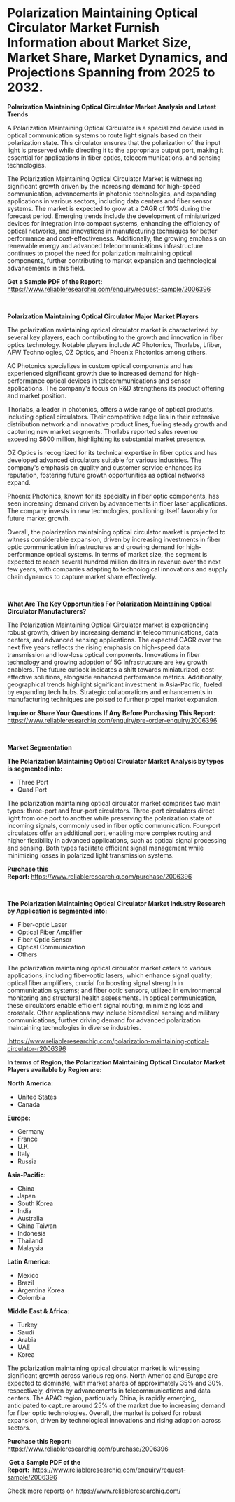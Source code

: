 <p><h1>Polarization Maintaining Optical Circulator Market Furnish Information about Market Size, Market Share, Market Dynamics, and Projections Spanning from 2025 to 2032.</h1></p><p><strong>Polarization Maintaining Optical Circulator Market Analysis and Latest Trends</strong></p>
<p><p>A Polarization Maintaining Optical Circulator is a specialized device used in optical communication systems to route light signals based on their polarization state. This circulator ensures that the polarization of the input light is preserved while directing it to the appropriate output port, making it essential for applications in fiber optics, telecommunications, and sensing technologies. </p><p>The Polarization Maintaining Optical Circulator Market is witnessing significant growth driven by the increasing demand for high-speed communication, advancements in photonic technologies, and expanding applications in various sectors, including data centers and fiber sensor systems. The market is expected to grow at a CAGR of 10% during the forecast period. Emerging trends include the development of miniaturized devices for integration into compact systems, enhancing the efficiency of optical networks, and innovations in manufacturing techniques for better performance and cost-effectiveness. Additionally, the growing emphasis on renewable energy and advanced telecommunications infrastructure continues to propel the need for polarization maintaining optical components, further contributing to market expansion and technological advancements in this field.</p></p>
<p><strong>Get a Sample PDF of the Report:&nbsp;</strong> <a href="https://www.reliableresearchiq.com/enquiry/request-sample/2006396?utm_campaign=2042&utm_medium=2&utm_source=Github&utm_content=ia&utm_term=20022025&utm_id=polarization-maintaining-optical-circulator">https://www.reliableresearchiq.com/enquiry/request-sample/2006396</a></p>
<p>&nbsp;</p>
<p><strong>Polarization Maintaining Optical Circulator Major Market Players</strong></p>
<p><p>The polarization maintaining optical circulator market is characterized by several key players, each contributing to the growth and innovation in fiber optics technology. Notable players include AC Photonics, Thorlabs, Lfiber, AFW Technologies, OZ Optics, and Phoenix Photonics among others.</p><p>AC Photonics specializes in custom optical components and has experienced significant growth due to increased demand for high-performance optical devices in telecommunications and sensor applications. The company's focus on R&D strengthens its product offering and market position.</p><p>Thorlabs, a leader in photonics, offers a wide range of optical products, including optical circulators. Their competitive edge lies in their extensive distribution network and innovative product lines, fueling steady growth and capturing new market segments. Thorlabs reported sales revenue exceeding $600 million, highlighting its substantial market presence.</p><p>OZ Optics is recognized for its technical expertise in fiber optics and has developed advanced circulators suitable for various industries. The company's emphasis on quality and customer service enhances its reputation, fostering future growth opportunities as optical networks expand.</p><p>Phoenix Photonics, known for its specialty in fiber optic components, has seen increasing demand driven by advancements in fiber laser applications. The company invests in new technologies, positioning itself favorably for future market growth.</p><p>Overall, the polarization maintaining optical circulator market is projected to witness considerable expansion, driven by increasing investments in fiber optic communication infrastructures and growing demand for high-performance optical systems. In terms of market size, the segment is expected to reach several hundred million dollars in revenue over the next few years, with companies adapting to technological innovations and supply chain dynamics to capture market share effectively.</p></p>
<p>&nbsp;</p>
<p><strong>What Are The Key Opportunities For Polarization Maintaining Optical Circulator Manufacturers?</strong></p>
<p><p>The Polarization Maintaining Optical Circulator market is experiencing robust growth, driven by increasing demand in telecommunications, data centers, and advanced sensing applications. The expected CAGR over the next five years reflects the rising emphasis on high-speed data transmission and low-loss optical components. Innovations in fiber technology and growing adoption of 5G infrastructure are key growth enablers. The future outlook indicates a shift towards miniaturized, cost-effective solutions, alongside enhanced performance metrics. Additionally, geographical trends highlight significant investment in Asia-Pacific, fueled by expanding tech hubs. Strategic collaborations and enhancements in manufacturing techniques are poised to further propel market expansion.</p></p>
<p><strong>Inquire or Share Your Questions If Any Before Purchasing This Report:</strong> <a href="https://www.reliableresearchiq.com/enquiry/pre-order-enquiry/2006396?utm_campaign=2042&utm_medium=2&utm_source=Github&utm_content=ia&utm_term=20022025&utm_id=polarization-maintaining-optical-circulator">https://www.reliableresearchiq.com/enquiry/pre-order-enquiry/2006396</a></p>
<p>&nbsp;</p>
<p><strong>Market Segmentation</strong></p>
<p><strong>The Polarization Maintaining Optical Circulator Market Analysis by types is segmented into:</strong></p>
<p><ul><li>Three Port</li><li>Quad Port</li></ul></p>
<p><p>The polarization maintaining optical circulator market comprises two main types: three-port and four-port circulators. Three-port circulators direct light from one port to another while preserving the polarization state of incoming signals, commonly used in fiber optic communication. Four-port circulators offer an additional port, enabling more complex routing and higher flexibility in advanced applications, such as optical signal processing and sensing. Both types facilitate efficient signal management while minimizing losses in polarized light transmission systems.</p></p>
<p><strong>Purchase this Report:&nbsp;</strong><a href="https://www.reliableresearchiq.com/purchase/2006396?utm_campaign=2042&utm_medium=2&utm_source=Github&utm_content=ia&utm_term=20022025&utm_id=polarization-maintaining-optical-circulator">https://www.reliableresearchiq.com/purchase/2006396</a></p>
<p>&nbsp;</p>
<p><strong>The Polarization Maintaining Optical Circulator Market Industry Research by Application is segmented into:</strong></p>
<p><ul><li>Fiber-optic Laser</li><li>Optical Fiber Amplifier</li><li>Fiber Optic Sensor</li><li>Optical Communication</li><li>Others</li></ul></p>
<p><p>The polarization maintaining optical circulator market caters to various applications, including fiber-optic lasers, which enhance signal quality; optical fiber amplifiers, crucial for boosting signal strength in communication systems; and fiber optic sensors, utilized in environmental monitoring and structural health assessments. In optical communication, these circulators enable efficient signal routing, minimizing loss and crosstalk. Other applications may include biomedical sensing and military communications, further driving demand for advanced polarization maintaining technologies in diverse industries.</p></p>
<p><a href="https://www.reliableresearchiq.com/polarization-maintaining-optical-circulator-r2006396?utm_campaign=2042&utm_medium=2&utm_source=Github&utm_content=ia&utm_term=20022025&utm_id=polarization-maintaining-optical-circulator">&nbsp;https://www.reliableresearchiq.com/polarization-maintaining-optical-circulator-r2006396</a></p>
<p><strong>In terms of Region, the Polarization Maintaining Optical Circulator Market Players available by Region are:</strong></p>
<p>
    <p> <strong> North America: </strong>
        <ul>
            <li>United States</li>
            <li>Canada</li>
        </ul>
        </p> 
    <p> <strong> Europe: </strong>
        <ul>
            <li>Germany</li>
            <li>France</li>
            <li>U.K.</li>
            <li>Italy</li>
            <li>Russia</li>
        </ul>
        </p> 
    <p> <strong> Asia-Pacific: </strong>
        <ul>
            <li>China</li>
            <li>Japan</li>
            <li>South Korea</li>
            <li>India</li>
            <li>Australia</li>
            <li>China Taiwan</li>
            <li>Indonesia</li>
            <li>Thailand</li>
            <li>Malaysia</li>
        </ul>
        </p> 
    <p> <strong> Latin America: </strong>
        <ul>
            <li>Mexico</li>
            <li>Brazil</li>
            <li>Argentina Korea</li>
            <li>Colombia</li>
        </ul>
        </p> 
    <p> <strong> Middle East & Africa: </strong>
        <ul>
            <li>Turkey</li>
            <li>Saudi</li>
            <li>Arabia</li>
            <li>UAE</li>
            <li>Korea</li>
        </ul>
    </p>
    </p>
<p><p>The polarization maintaining optical circulator market is witnessing significant growth across various regions. North America and Europe are expected to dominate, with market shares of approximately 35% and 30%, respectively, driven by advancements in telecommunications and data centers. The APAC region, particularly China, is rapidly emerging, anticipated to capture around 25% of the market due to increasing demand for fiber optic technologies. Overall, the market is poised for robust expansion, driven by technological innovations and rising adoption across sectors.</p></p>
<p><strong>Purchase this Report: </strong><a href="https://www.reliableresearchiq.com/purchase/2006396?utm_campaign=2042&utm_medium=2&utm_source=Github&utm_content=ia&utm_term=20022025&utm_id=polarization-maintaining-optical-circulator">https://www.reliableresearchiq.com/purchase/2006396</a></p>
<p>&nbsp;<strong>Get a Sample PDF of the Report:&nbsp;&nbsp;</strong><a href="https://www.reliableresearchiq.com/enquiry/request-sample/2006396?utm_campaign=2042&utm_medium=2&utm_source=Github&utm_content=ia&utm_term=20022025&utm_id=polarization-maintaining-optical-circulator">https://www.reliableresearchiq.com/enquiry/request-sample/2006396</a></p>
<p><strong></strong></p>
<p>Check more reports on <a href="https://www.reliableresearchiq.com/?utm_campaign=2042&utm_medium=2&utm_source=Github&utm_content=ia&utm_term=20022025&utm_id=polarization-maintaining-optical-circulator">https://www.reliableresearchiq.com/</a></p>